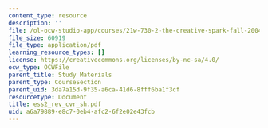 ```yaml
---
content_type: resource
description: ''
file: /ol-ocw-studio-app/courses/21w-730-2-the-creative-spark-fall-2004/a6a79889e8c70eb4afc26f2e02e43fcb_ess2_rev_cvr_sh.pdf
file_size: 60919
file_type: application/pdf
learning_resource_types: []
license: https://creativecommons.org/licenses/by-nc-sa/4.0/
ocw_type: OCWFile
parent_title: Study Materials
parent_type: CourseSection
parent_uid: 3da7a15d-9f35-a6ca-41d6-8fff6ba1f3cf
resourcetype: Document
title: ess2_rev_cvr_sh.pdf
uid: a6a79889-e8c7-0eb4-afc2-6f2e02e43fcb
---
```

